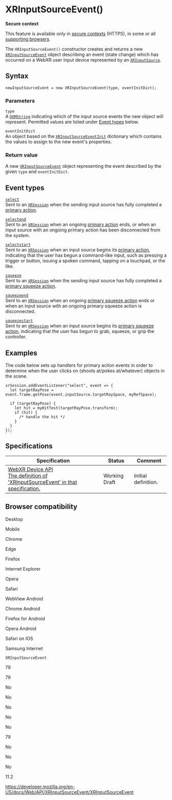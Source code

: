 XRInputSourceEvent()
====================

**Secure context**

This feature is available only in [secure contexts](https://developer.mozilla.org/en-US/docs/Web/Security/Secure_Contexts) (HTTPS), in some or all [supporting browsers](#browser_compatibility).

The `XRInputSourceEvent()` constructor creates and returns a new [`XRInputSourceEvent`](../xrinputsourceevent) object describing an event (state change) which has occurred on a WebXR user input device represented by an [`XRInputSource`](../xrinputsource).

Syntax
------

    newInputSourceEvent = new XRInputSourceEvent(type, eventInitDict);

### Parameters

`type`  
A [`DOMString`](../domstring) indicating which of the input source events the new object will represent. Permitted values are listed under [Event types](#event_types) below.

`eventInitDict`  
An object based on the [`XRInputSourceEventInit`](../xrinputsourceeventinit) dictionary which contains the values to assign to the new event's properties.

### Return value

A new [`XRInputSourceEvent`](../xrinputsourceevent) object representing the event described by the given `type` and `eventInitDict`.

Event types
-----------

[`select`](../xrsession/select_event)  
Sent to an [`XRSession`](../xrsession) when the sending input source has fully completed a [primary action](../webxr_device_api/inputs#primary_actions).

[`selectend`](../xrsession/selectend_event)  
Sent to an [`XRSession`](../xrsession) when an ongoing [primary action](../webxr_device_api/inputs#primary_actions) ends, or when an input source with an ongoing primary action has been disconnected from the system.

[`selectstart`](../xrsession/selectstart_event)  
Sent to an [`XRSession`](../xrsession) when an input source begins its [primary action](../webxr_device_api/inputs#primary_actions), indicating that the user has begun a command-like input, such as pressing a trigger or button, issuing a spoken command, tapping on a touchpad, or the like.

[`squeeze`](../xrsession/squeeze_event)  
Sent to an [`XRSession`](../xrsession) when the sending input source has fully completed a [primary squeeze action](../webxr_device_api/inputs#primary_squeeze_actions).

[`squeezeend`](../xrsession/squeezeend_event)  
Sent to an [`XRSession`](../xrsession) when an ongoing [primary squeeze action](../webxr_device_api/inputs#primary_squeeze_actions) ends or when an input source with an ongoing primary squeeze action is disconnected.

[`squeezestart`](../xrsession/squeezestart_event)  
Sent to an [`XRSession`](../xrsession) when an input source begins its [primary squeeze action](../webxr_device_api/inputs#primary_squeeze_actions), indicating that the user has begun to grab, squeeze, or grip the controller.

Examples
--------

The code below sets up handlers for primary action events in order to determine when the user clicks on (shoots at/pokes at/whatever) objects in the scene.

    xrSession.addEventListener("select", event => {
      let targetRayPose = event.frame.getPose(event.inputSource.targetRaySpace, myRefSpace);

      if (targetRayPose) {
        let hit = myHitTest(targetRayPose.transform);
        if (hit) {
          /* handle the hit */
        }
      }
    });

Specifications
--------------

<table><thead><tr class="header"><th>Specification</th><th>Status</th><th>Comment</th></tr></thead><tbody><tr class="odd"><td><a href="https://immersive-web.github.io/webxr/#xrinputsourceevent">WebXR Device API<br />
<span class="small">The definition of 'XRInputSourceEvent' in that specification.</span></a></td><td><span class="spec-wd">Working Draft</span></td><td>Initial definition.</td></tr></tbody></table>

Browser compatibility
---------------------

Desktop

Mobile

Chrome

Edge

Firefox

Internet Explorer

Opera

Safari

WebView Android

Chrome Android

Firefox for Android

Opera Android

Safari on IOS

Samsung Internet

`XRInputSourceEvent`

79

79

No

No

No

No

No

79

No

No

No

11.2

<a href="https://developer.mozilla.org/en-US/docs/Web/API/XRInputSourceEvent/XRInputSourceEvent" class="_attribution-link">https://developer.mozilla.org/en-US/docs/Web/API/XRInputSourceEvent/XRInputSourceEvent</a>
